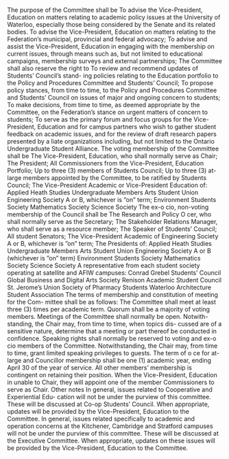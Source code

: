 The purpose of the Committee shall be
To advise the Vice-President, Education on matters relating to academic policy issues at the University of Waterloo, especially those being considered by the Senate and its related bodies.
To advise the Vice-President, Education on matters relating to the Federation’s municipal, provincial and federal advocacy;
To advise and assist the Vice-President, Education in engaging with the membership on current issues, through means such as, but not limited to educational campaigns, membership surveys and external partnerships;
The Committee shall also reserve the right to
To review and recommend updates of Students’ Council’s stand- ing policies relating to the Education portfolio to the Policy and Procedures Committee and Students’ Council;
To propose policy stances, from time to time, to the Policy and Procedures Committee and Students’ Council on issues of major and ongoing concern to students;
To make decisions, from time to time, as deemed appropriate by the Committee, on the Federation’s stance on urgent matters of concern to students;
To serve as the primary forum and focus groups for the Vice- President, Education and for campus partners who wish to gather student feedback on academic issues, and for the review of draft research papers presented by a liate organizations including, but not limited to the Ontario Undergraduate Student Alliance.
The voting membership of the Committee shall be
The Vice-President, Education, who shall normally serve as Chair;
The President;
All Commissioners from the Vice-President, Education Portfolio;
Up to three (3) members of Students Council;
Up to three (3) at-large members appointed by the Committee, to be ratified by Students Council;
The Vice-President Academic or Vice-President Education of: 
Applied Heath Studies Undergraduate Members
Arts Student Union
Engineering Society A or B, whichever is ”on” term; 
Environment Students Society
Mathematics Society 
Science Society
The ex-o cio, non-voting membership of the Council shall be
The Research and Policy O cer, who shall normally serve as the Secretary;
The Stakeholder Relations Manager, who shall serve as a resource member;
The Speaker of Students’ Council;
All student Senators;
The Vice-President Academic of Engineering Society A or B, whichever is ”on” term;
The Presidents of:
Applied Heath Studies Undergraduate Members
Arts Student Union
Engineering Society A or B (whichever is ”on” term) 
Environment Students Society
Mathematics Society 
Science Society
A representative from each student
society operating at satellite and AFIW campuses:
Conrad Grebel Students’ Council
Global Business and Digital Arts Society
Renison Academic Student Council
St. Jerome’s Union Society of Pharmacy Students
Waterloo Architecture Student Association
The terms of membership and constitution of meeting for the Com- mittee shall be as follows:
The Committee shall meet at least three (3) times per academic term.
Quorum shall be a majority of voting members.
Meetings of the Committee shall normally be open. Notwith- standing, the Chair may, from time to time, when topics dis- cussed are of a sensitive nature, determine that a meeting or part thereof be conducted in confidence.
Speaking rights shall normally be reserved to voting and ex-o cio members of the Committee. Notwithstanding, the Chair may, from time to time, grant limited speaking privileges to guests.
The term of o ce for at-large and Councillor membership shall be one (1) academic year, ending April 30 of the year of service. All other members’ membership is contingent on retaining their position.
When the Vice-President, Education in unable to Chair, they will appoint one of the member Commissioners to serve as Chair.
Other notes
In general, issues related to Cooperative and Experiential Edu- cation will not be under the purview of this committee. These will be discussed at Co-op Students’ Council. When appropriate, updates will be provided by the Vice-President, Education to the Committee.
In general, issues related specifically to academic and operation concerns at the Kitchener, Cambridge and Stratford campuses will not be under the purview of this committee. These will be discussed at the Executive Committee. When appropriate, updates on these issues will be provided by the Vice-President, Education to the Committee.
